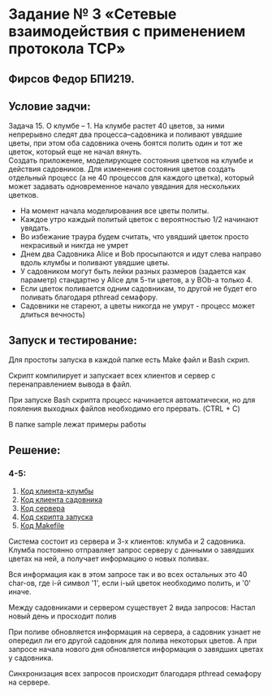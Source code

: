 # Задание № 3 «Сетевые взаимодействия с применением протокола TCP»
## Фирсов Федор БПИ219.

## Условие задчи:

Задача 15. O клумбе – 1. На клумбе растет 40 цветов, за ними непрерывно следят два процесса–садовника
и поливают увядшие цветы, при этом оба садовника очень боятся полить один и тот же цветок,
который еще не начал вянуть. <br/>
Создать приложение, моделирующее состояния цветков на клумбе и действия садовников.
Для изменения состояния цветов создать отдельный процесс (а не 40 процессов для каждого цветка),
который может задавать одновременное начало увядания для нескольких цветков.

*  На момент начала моделирования все цветы политы.
*  Каждое утро каждый политый цветок с вероятностью 1/2 начинают увядать.
*  Во избежание траура будем считать, что увядший цветок просто некрасивый и никгда не умрет
*  Днем два Садовника Alice и Bob просыпаются и идут слева направо вдоль клумбы и поливают увядшие цветы.
*  У садовником могут быть лейки разных размеров (задается как параметр) стандартно у Alice для 5-ти цветов, а у BOb-a только 4. 
*  Если цветок поливается одним садовникам, то другой не будет его поливать благодаря pthread семафору.
*  Садовники не стареют, а цветы никогда не умрут - процесс может длиться вечность)

##  Запуск и тестирование:
Для простоты запуска в каждой папке есть Make файл и Bash скрип. 

Скрипт компилирует и запускает всех клиентов и сервер с перенаправлением вывода в файл.

При запуске Bash скрипта процесс начинается автоматически, но для пояления выходных файлов необходимо его прервать. (CTRL + C)

В папке sample лежат примеры работы

##  Решение:
###  4-5:

1. [Код клиента-клумбы](https://github.com/fodof91/OC_HW_03/blob/master/4-5/client_flowerbed.c)
2. [Код клиента садовника](https://github.com/fodof91/OC_HW_03/blob/master/4-5/client_gardener.c)
3. [Код сервера](https://github.com/fodof91/OC_HW_03/blob/master/4-5/server.c)
4. [Код скрипта запуска](https://github.com/fodof91/OC_HW_03/blob/master/4-5/run.sh)
5. [Код Makefile](https://github.com/fodof91/OC_HW_03/blob/master/4-5/Makefile)

Система состоит из сервера и 3-х клиентов: клумба и 2 садовника.
Клумба постоянно отправляет запрос серверу с данными о завядших цветах на ней, а получает информацию о новых поливах.

Вся информация как в этом запросе так и во всех остальных это 40 char-ов, где i-й символ '1', если i-ый цветок необходимо полить, и '0' иначе.

Между садовниками и сервером существует 2 вида запросов: Настал новый день и просходит полив

При поливе обновляется информация на сервера, а садовник узнает не опередил ли его другой садовник для полива некоторых цветов.
А при запросе начала нового дня обновляется информация о завядших цветах у садовника.

Синхронизация всех запросов происходит благодаря pthread семафору на сервере.
